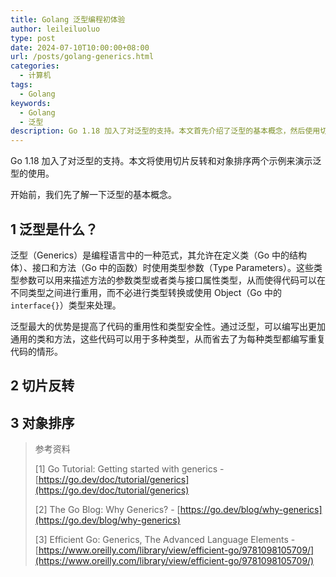 ```yaml
---
title: Golang 泛型编程初体验
author: leileiluoluo
type: post
date: 2024-07-10T10:00:00+08:00
url: /posts/golang-generics.html
categories:
  - 计算机
tags:
  - Golang
keywords:
  - Golang
  - 泛型
description: Go 1.18 加入了对泛型的支持。本文首先介绍了泛型的基本概念，然后使用切片反转和对象排序两个示例演示了泛型的使用。
---
```


Go 1.18 加入了对泛型的支持。本文将使用切片反转和对象排序两个示例来演示泛型的使用。

开始前，我们先了解一下泛型的基本概念。

## 1 泛型是什么？

泛型（Generics）是编程语言中的一种范式，其允许在定义类（Go 中的结构体）、接口和方法（Go 中的函数）时使用类型参数（Type Parameters）。这些类型参数可以用来描述方法的参数类型或者类与接口属性类型，从而使得代码可以在不同类型之间进行重用，而不必进行类型转换或使用 Object（Go 中的 `interface{}`）类型来处理。

泛型最大的优势是提高了代码的重用性和类型安全性。通过泛型，可以编写出更加通用的类和方法，这些代码可以用于多种类型，从而省去了为每种类型都编写重复代码的情形。

## 2 切片反转

## 3 对象排序

> 参考资料
>
> [1] Go Tutorial: Getting started with generics - [https://go.dev/doc/tutorial/generics](https://go.dev/doc/tutorial/generics)
>
> [2] The Go Blog: Why Generics? - [https://go.dev/blog/why-generics](https://go.dev/blog/why-generics)
>
> [3] Efficient Go: Generics, The Advanced Language Elements - [https://www.oreilly.com/library/view/efficient-go/9781098105709/](https://www.oreilly.com/library/view/efficient-go/9781098105709/)
